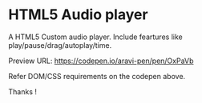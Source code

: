 # HTML5 Audio player

A HTML5 Custom audio player. Include feartures like play/pause/drag/autoplay/time.

Preview URL: https://codepen.io/aravi-pen/pen/OxPaVb

Refer DOM/CSS requirements on the codepen above.

Thanks ! 